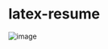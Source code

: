 # latex-resume

![image](https://github.com/user-attachments/assets/7ce00c92-daf1-4d8c-a528-37e49c5a803e)



